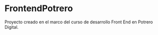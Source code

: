# FrontendPotrero
Proyecto creado en el marco del curso de desarrollo Front End en Potrero Digital. 
